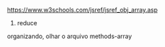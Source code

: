 https://www.w3schools.com/jsref/jsref_obj_array.asp

1. reduce


organizando, olhar o arquivo methods-array